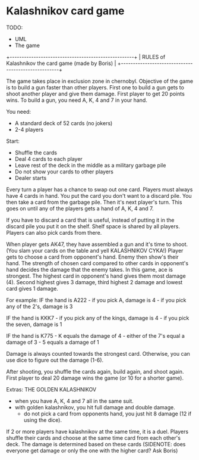 # Kalashnikov card game

TODO:
- UML
- The game

+----------------------------------------------------+
| RULES of Kalashnikov the card game (made by Boris) |
+----------------------------------------------------+

The game takes place in exclusion zone in chernobyl.
Objective of the game is to build a gun faster than other players.
First one to build a gun gets to shoot another player and give them damage.
First player to get 20 points wins.
To build a gun, you need A, K, 4 and 7 in your hand.

You need:
- A standard deck of 52 cards (no jokers)
- 2-4 players

Start:
- Shuffle the cards
- Deal 4 cards to each player
- Leave rest of the deck in the middle as a military garbage pile
- Do not show your cards to other players
- Dealer starts

Every turn a player has a chance to swap out one card. Players must always have 4 cards in hand.
You put the card you don't want to a discard pile. You then take a card from the garbage pile.
Then it's next player's turn.
This goes on until any of the players gets a hand of A, K, 4 and 7.

If you have to discard a card that is useful, instead of putting it in the discard pile you put it on the shelf.
Shelf space is shared by all players. Players can also pick cards from there.

When player gets AK47, they have assembled a gun and it's time to shoot.
(You slam your cards on the table and yell KALASHNIKOV CYKA!)
Player gets to choose a card from opponent's hand. Enemy then show's their hand.
The strength of chosen card compared to other cards in opponent's hand decides the damage that the enemy takes. In this game, ace is strongest.
The highest card in opponent's hand gives them most damage (4).
Second highest gives 3 damage, third highest 2 damage and lowest card gives 1 damage.

For example:
IF the hand is A222
    - if you pick A, damage is 4
    - if you pick any of the 2's, damage is 3
    
IF the hand is KKK7
    - if you pick any of the kings, damage is 4
    - if you pick the seven, damage is 1
    
IF the hand is K775
    - K equals the damage of 4
    - either of the 7's equal a damage of 3
    - 5 equals a damage of 1
    
Damage is always counted towards the strongest card.
Otherwise, you can use dice to figure out the damage (1-6).

After shooting, you shuffle the cards again, build again, and shoot again. First player to deal 20 damage wins the game (or 10 for a shorter game).

Extras:
THE GOLDEN KALASHNIKOV
- when you have A, K, 4 and 7 all in the same suit.
- with golden kalashnikov, you hit full damage and double damage.
    - do not pick a card from opponents hand, you just hit 8 damage (12 if using the dice).

If 2 or more players have kalashnikov at the same time, it is a duel.
Players shuffle their cards and choose at the same time card from each other's deck.
The damage is determined based on these cards
(SIDENOTE: does everyone get damage or only the one with the higher card? Ask Boris)